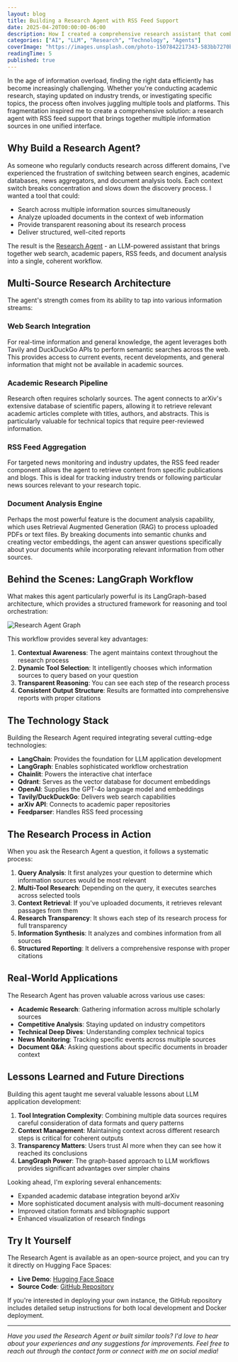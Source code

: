 ```yaml
---
layout: blog
title: Building a Research Agent with RSS Feed Support
date: 2025-04-20T00:00:00-06:00
description: How I created a comprehensive research assistant that combines web search, academic papers, RSS feeds, and document analysis to revolutionize information discovery.
categories: ["AI", "LLM", "Research", "Technology", "Agents"]
coverImage: "https://images.unsplash.com/photo-1507842217343-583bb7270b66?q=80&w=2290&auto=format&fit=crop&ixlib=rb-4.0.3&ixid=M3wxMjA3fDB8MHxwaG90by1wYWdlfHx8fGVufDB8fHx8fA%3D%3D"
readingTime: 5
published: true
---
```


In the age of information overload, finding the right data efficiently has become increasingly challenging. Whether you're conducting academic research, staying updated on industry trends, or investigating specific topics, the process often involves juggling multiple tools and platforms. This fragmentation inspired me to create a comprehensive solution: a research agent with RSS feed support that brings together multiple information sources in one unified interface.

## Why Build a Research Agent?

As someone who regularly conducts research across different domains, I've experienced the frustration of switching between search engines, academic databases, news aggregators, and document analysis tools. Each context switch breaks concentration and slows down the discovery process. I wanted a tool that could:

- Search across multiple information sources simultaneously
- Analyze uploaded documents in the context of web information
- Provide transparent reasoning about its research process
- Deliver structured, well-cited reports

The result is the [Research Agent](https://huggingface.co/spaces/mafzaal/AIE6-ResearchAgent) - an LLM-powered assistant that brings together web search, academic papers, RSS feeds, and document analysis into a single, coherent workflow.

## Multi-Source Research Architecture

The agent's strength comes from its ability to tap into various information streams:

### Web Search Integration

For real-time information and general knowledge, the agent leverages both Tavily and DuckDuckGo APIs to perform semantic searches across the web. This provides access to current events, recent developments, and general information that might not be available in academic sources.

### Academic Research Pipeline

Research often requires scholarly sources. The agent connects to arXiv's extensive database of scientific papers, allowing it to retrieve relevant academic articles complete with titles, authors, and abstracts. This is particularly valuable for technical topics that require peer-reviewed information.

### RSS Feed Aggregation

For targeted news monitoring and industry updates, the RSS feed reader component allows the agent to retrieve content from specific publications and blogs. This is ideal for tracking industry trends or following particular news sources relevant to your research topic.

### Document Analysis Engine

Perhaps the most powerful feature is the document analysis capability, which uses Retrieval Augmented Generation (RAG) to process uploaded PDFs or text files. By breaking documents into semantic chunks and creating vector embeddings, the agent can answer questions specifically about your documents while incorporating relevant information from other sources.

## Behind the Scenes: LangGraph Workflow

What makes this agent particularly powerful is its LangGraph-based architecture, which provides a structured framework for reasoning and tool orchestration:

![Research Agent Graph](/images/building-research-agent-01.png)

This workflow provides several key advantages:

1. **Contextual Awareness**: The agent maintains context throughout the research process
2. **Dynamic Tool Selection**: It intelligently chooses which information sources to query based on your question
3. **Transparent Reasoning**: You can see each step of the research process
4. **Consistent Output Structure**: Results are formatted into comprehensive reports with proper citations

## The Technology Stack

Building the Research Agent required integrating several cutting-edge technologies:

- **LangChain**: Provides the foundation for LLM application development
- **LangGraph**: Enables sophisticated workflow orchestration 
- **Chainlit**: Powers the interactive chat interface
- **Qdrant**: Serves as the vector database for document embeddings
- **OpenAI**: Supplies the GPT-4o language model and embeddings
- **Tavily/DuckDuckGo**: Delivers web search capabilities
- **arXiv API**: Connects to academic paper repositories
- **Feedparser**: Handles RSS feed processing

## The Research Process in Action

When you ask the Research Agent a question, it follows a systematic process:

1. **Query Analysis**: It first analyzes your question to determine which information sources would be most relevant
2. **Multi-Tool Research**: Depending on the query, it executes searches across selected tools
3. **Context Retrieval**: If you've uploaded documents, it retrieves relevant passages from them
4. **Research Transparency**: It shows each step of its research process for full transparency
5. **Information Synthesis**: It analyzes and combines information from all sources
6. **Structured Reporting**: It delivers a comprehensive response with proper citations

## Real-World Applications

The Research Agent has proven valuable across various use cases:

- **Academic Research**: Gathering information across multiple scholarly sources
- **Competitive Analysis**: Staying updated on industry competitors
- **Technical Deep Dives**: Understanding complex technical topics
- **News Monitoring**: Tracking specific events across multiple sources
- **Document Q&A**: Asking questions about specific documents in broader context

## Lessons Learned and Future Directions

Building this agent taught me several valuable lessons about LLM application development:

1. **Tool Integration Complexity**: Combining multiple data sources requires careful consideration of data formats and query patterns
2. **Context Management**: Maintaining context across different research steps is critical for coherent outputs
3. **Transparency Matters**: Users trust AI more when they can see how it reached its conclusions
4. **LangGraph Power**: The graph-based approach to LLM workflows provides significant advantages over simpler chains

Looking ahead, I'm exploring several enhancements:

- Expanded academic database integration beyond arXiv
- More sophisticated document analysis with multi-document reasoning
- Improved citation formats and bibliographic support
- Enhanced visualization of research findings

## Try It Yourself

The Research Agent is available as an open-source project, and you can try it directly on Hugging Face Spaces:

- **Live Demo**: [Hugging Face Space](https://huggingface.co/spaces/mafzaal/AIE6-ResearchAgent)
- **Source Code**: [GitHub Repository](https://github.com/mafzaal/AIE6-ResearchAgent)

If you're interested in deploying your own instance, the GitHub repository includes detailed setup instructions for both local development and Docker deployment.

---

*Have you used the Research Agent or built similar tools? I'd love to hear about your experiences and any suggestions for improvements. Feel free to reach out through the contact form or connect with me on social media!*